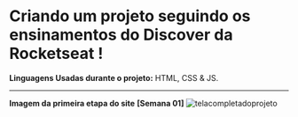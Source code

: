 # Criando um projeto seguindo os ensinamentos do Discover da Rocketseat !
**Linguagens Usadas durante o projeto:**
 HTML, CSS & JS.
 <hr>
 
 **Imagem da primeira etapa do site**
 **[Semana 01]**
<img src="https://i.pinimg.com/originals/97/cd/4b/97cd4b4ec6797b52ef952d818aca7e3e.png" alt="telacompletadoprojeto">

